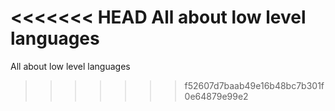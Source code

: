 <<<<<<< HEAD
All about low level languages
=======
 All about low level languages
>>>>>>> f52607d7baab49e16b48bc7b301f0e64879e99e2
